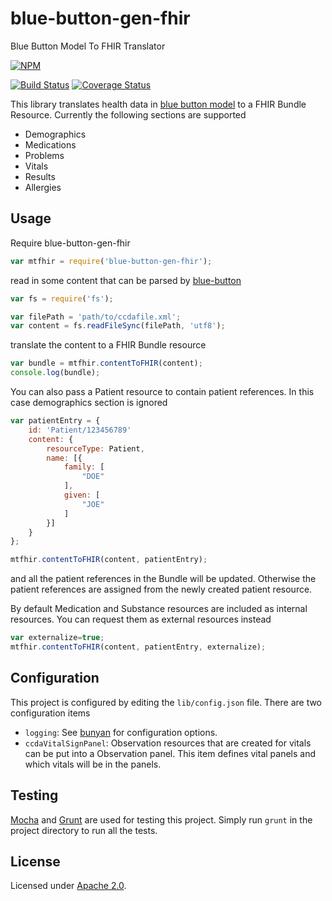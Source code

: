 blue-button-gen-fhir
====================

Blue Button Model To FHIR Translator

[![NPM](https://nodei.co/npm/blue-button-gen-fhir.png)](https://nodei.co/npm/blue-button-gen-fhir/)

[![Build Status](https://travis-ci.org/amida-tech/blue-button-gen-fhir.svg)](https://travis-ci.org/amida-tech/blue-button-gen-fhir)
[![Coverage Status](https://coveralls.io/repos/amida-tech/blue-button-gen-fhir/badge.png)](https://coveralls.io/r/amida-tech/blue-button-gen-fhir)

This library translates health data in [blue button model](https://github.com/amida-tech/blue-button-model) to a FHIR Bundle Resource.  Currently the following sections are supported
* Demographics
* Medications
* Problems
* Vitals
* Results
* Allergies

## Usage

Require blue-button-gen-fhir
``` javascript
var mtfhir = require('blue-button-gen-fhir');
```
read in some content that can be parsed by [blue-button](https://github.com/amida-tech/blue-button)
``` javascript
var fs = require('fs');

var filePath = 'path/to/ccdafile.xml';
var content = fs.readFileSync(filePath, 'utf8');
```
translate the content to a FHIR Bundle resource
``` javascript
var bundle = mtfhir.contentToFHIR(content);
console.log(bundle);	
```

You can also pass a Patient resource to contain patient references.  In this case demographics section is ignored
``` javascript
var patientEntry = {
    id: 'Patient/123456789'
    content: {
        resourceType: Patient,
        name: [{
            family: [
                "DOE"
            ],
            given: [
                "JOE"
            ]
        }]
    }
};

mtfhir.contentToFHIR(content, patientEntry);
```
and all the patient references in the Bundle will be updated.  Otherwise the patient references are assigned from the newly created patient resource.


By default Medication and Substance resources are included as internal resources. You can request them as external resources instead
``` javascript
var externalize=true;
mtfhir.contentToFHIR(content, patientEntry, externalize);
```

## Configuration

This project is configured by editing the `lib/config.json` file.  There are two configuration items
* `logging`: See [bunyan](https://github.com/trentm/node-bunyan) for configuration options.
* `ccdaVitalSignPanel`: Observation resources that are created for vitals can be put into a Observation panel.  This item defines vital panels and which vitals will be in the panels. 

## Testing

[Mocha](http://mochajs.org/) and [Grunt](http://gruntjs.com/) are used for testing this project.  Simply run `grunt` in the project directory to run all the tests.

## License

Licensed under [Apache 2.0](./LICENSE).

